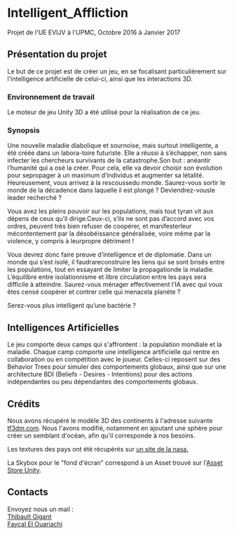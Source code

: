 Intelligent_Affliction
========================

Projet de l'UE EVIJV à l'UPMC, Octobre 2016 à Janvier 2017

## Présentation du projet
Le but de ce projet est de créer un jeu, en se focalisant particulièrement sur l'intelligence artificielle de celui-ci, ainsi que les interactions 3D.

### Environnement de travail
Le moteur de jeu Unity 3D a été utilisé pour la réalisation de ce jeu.

### Synopsis
Une nouvelle maladie diabolique et sournoise, mais surtout intelligente, a été créée dans un labora-toire futuriste. Elle a réussi à s’échapper, non sans infecter les chercheurs survivants de la catastrophe.Son but : anéantir l’humanité qui a osé la créer. Pour cela, elle va devoir choisir son évolution pour sepropager à un maximum d’individus et augmenter sa létalité. Heureusement, vous arrivez à la rescoussedu monde. Saurez-vous sortir le monde de la décadence dans laquelle il est plongé ? Deviendrez-vousle leader recherché ?

Vous avez les pleins pouvoir sur les populations, mais tout tyran vit aux dépens de ceux qu’il dirige.Ceux-ci, s’ils ne sont pas d’accord avec vos ordres, peuvent très bien refuser de coopérer, et manifesterleur mécontentement par la désobéissance généralisée, voire même par la violence, y compris à leurpropre détriment !

Vous devrez donc faire preuve d’intelligence et de diplomatie. Dans un monde qui s’est isolé, il faudrareconstruire les liens qui se sont brisés entre les populations, tout en essayant de limiter la propagationde la maladie. L’équilibre entre isolationnisme et libre circulation entre les pays sera difficile à atteindre. Saurez-vous ménager effectivement l’IA avec qui vous êtes censé coopérer et contrer celle qui menacela planète ?

Serez-vous plus intelligent qu’une bactérie ?

## Intelligences Artificielles
Le jeu comporte deux camps qui s'affrontent : la population mondiale et la maladie. Chaque camp comporte une intelligence artificielle qui rentre en collaboration ou en compétition avec le joueur.
Celles-ci reposent sur des Behavior Trees pour simuler des comportements globaux, ainsi que sur une architecture BDI (Beliefs - Desires - Intentions) pour des actions indépendantes ou peu dépendantes des comportements globaux.

## Crédits
Nous avons récupéré le modèle 3D des continents à l'adresse suivante [tf3dm.com](tf3dm.com/3d-model/world-globe-94593.html). Nous l'avons modifié, notamment en ajoutant une sphère pour créer un semblant d'océan, afin qu'il corresponde à nos besoins.

Les textures des pays ont été récupérés sur [un site de la nasa.](http://visibleearth.nasa.gov)

La Skybox pour le "fond d'écran" correspond à un Asset trouvé sur l'[Asset Store Unity](http://u3d.as/ack).

## Contacts
Envoyez nous un mail :  
[Thibault Gigant](thibault.gigant@gmail.com)  
[Fayçal El Ouariachi](faycal.eloua@gmail.com)

